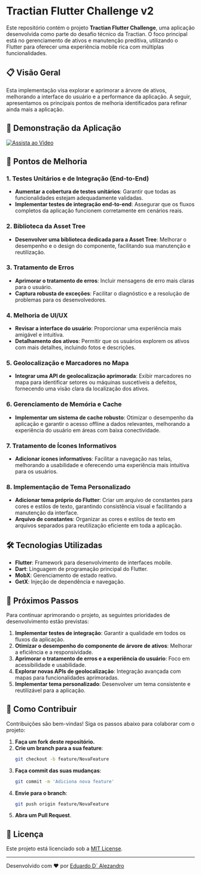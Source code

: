 # Tractian Flutter Challenge v2

Este repositório contém o projeto **Tractian Flutter Challenge**, uma aplicação desenvolvida como parte do desafio técnico da Tractian. O foco principal está no gerenciamento de ativos e manutenção preditiva, utilizando o Flutter para oferecer uma experiência mobile rica com múltiplas funcionalidades.

## 📋 Visão Geral

Esta implementação visa explorar e aprimorar a árvore de ativos, melhorando a interface do usuário e a performance da aplicação. A seguir, apresentamos os principais pontos de melhoria identificados para refinar ainda mais a aplicação.

## 🎥 Demonstração da Aplicação

[![Assista ao Vídeo](https://img.youtube.com/vi/SEU_VIDEO_ID/0.jpg)](https://www.youtube.com/seu-video)

## 🚀 Pontos de Melhoria

### 1. Testes Unitários e de Integração (End-to-End)

- **Aumentar a cobertura de testes unitários**: Garantir que todas as funcionalidades estejam adequadamente validadas.
- **Implementar testes de integração end-to-end**: Assegurar que os fluxos completos da aplicação funcionem corretamente em cenários reais.

### 2. Biblioteca da Asset Tree

- **Desenvolver uma biblioteca dedicada para a Asset Tree**: Melhorar o desempenho e o design do componente, facilitando sua manutenção e reutilização.

### 3. Tratamento de Erros

- **Aprimorar o tratamento de erros**: Incluir mensagens de erro mais claras para o usuário.
- **Captura robusta de exceções**: Facilitar o diagnóstico e a resolução de problemas para os desenvolvedores.

### 4. Melhoria de UI/UX

- **Revisar a interface do usuário**: Proporcionar uma experiência mais amigável e intuitiva.
- **Detalhamento dos ativos**: Permitir que os usuários explorem os ativos com mais detalhes, incluindo fotos e descrições.

### 5. Geolocalização e Marcadores no Mapa

- **Integrar uma API de geolocalização aprimorada**: Exibir marcadores no mapa para identificar setores ou máquinas suscetíveis a defeitos, fornecendo uma visão clara da localização dos ativos.

### 6. Gerenciamento de Memória e Cache

- **Implementar um sistema de cache robusto**: Otimizar o desempenho da aplicação e garantir o acesso offline a dados relevantes, melhorando a experiência do usuário em áreas com baixa conectividade.

### 7. Tratamento de Ícones Informativos

- **Adicionar ícones informativos**: Facilitar a navegação nas telas, melhorando a usabilidade e oferecendo uma experiência mais intuitiva para os usuários.

### 8. Implementação de Tema Personalizado

- **Adicionar tema próprio do Flutter**: Criar um arquivo de constantes para cores e estilos de texto, garantindo consistência visual e facilitando a manutenção da interface.
- **Arquivo de constantes**: Organizar as cores e estilos de texto em arquivos separados para reutilização eficiente em toda a aplicação.

## 🛠️ Tecnologias Utilizadas

- **Flutter**: Framework para desenvolvimento de interfaces mobile.
- **Dart**: Linguagem de programação principal do Flutter.
- **MobX**: Gerenciamento de estado reativo.
- **GetX**: Injeção de dependência e navegação.

## 📝 Próximos Passos

Para continuar aprimorando o projeto, as seguintes prioridades de desenvolvimento estão previstas:

1. **Implementar testes de integração**: Garantir a qualidade em todos os fluxos da aplicação.
2. **Otimizar o desempenho do componente de árvore de ativos**: Melhorar a eficiência e a responsividade.
3. **Aprimorar o tratamento de erros e a experiência do usuário**: Foco em acessibilidade e usabilidade.
4. **Explorar novas APIs de geolocalização**: Integração avançada com mapas para funcionalidades aprimoradas.
5. **Implementar tema personalizado**: Desenvolver um tema consistente e reutilizável para a aplicação.

## 🤝 Como Contribuir

Contribuições são bem-vindas! Siga os passos abaixo para colaborar com o projeto:

1. **Faça um fork deste repositório.**
2. **Crie um branch para a sua feature**:
    ```bash
    git checkout -b feature/NovaFeature
    ```
3. **Faça commit das suas mudanças**:
    ```bash
    git commit -m 'Adiciona nova feature'
    ```
4. **Envie para o branch**:
    ```bash
    git push origin feature/NovaFeature
    ```
5. **Abra um Pull Request**.

## 📄 Licença

Este projeto está licenciado sob a [MIT License](LICENSE).

---

Desenvolvido com ❤️ por [Eduardo D` Alezandro](https://github.com/EduardoAlezandro)

